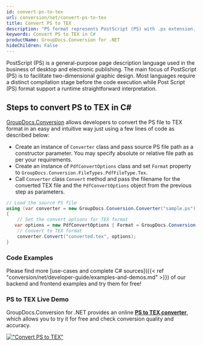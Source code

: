```yaml
---
id: convert-ps-to-tex
url: conversion/net/convert-ps-to-tex
title: Convert PS to TEX
description: "PS format represents PostScript (PS) with .ps extension. Learn how to convert PS to TEX file programmatically in C# language using GroupDocs.Conversion for .NET library."
keywords: Convert PS to TEX in C#
productName: GroupDocs.Conversion for .NET
hideChildren: False
---
```


PostScript (PS) is a general-purpose page description language used in the business of desktop and electronic publishing. The main focus of PostScript (PS) is to facilitate two-dimensional graphic design. Most languages require a distinct compilation stage before the code execution while Post Script (PS) format support a runtime straightforward interpretation.

## Steps to convert PS to TEX in C#

[GroupDocs.Conversion](https://products.groupdocs.com/conversion/net) allows developers to convert the PS file to TEX format in an easy and intuitive way just using a few lines of code as described below:

* Create an instance of `Converter` class and pass source PS file path as a constructor parameter. You may specify absolute or relative file path as per your requirements. 
* Create an instance of `PdfConvertOptions` class and set `Format` property to `GroupDocs.Conversion.FileTypes.PdfFileType.Tex`.
* Call `Converter` class `Convert` method and pass the filename for the converted TEX file and the `PdfConvertOptions` object from the previous step as parameters.

```csharp
// Load the source PS file
using (var converter = new GroupDocs.Conversion.Converter("sample.ps"))
{
    // Set the convert options for TEX format
   var options = new PdfConvertOptions { Format = GroupDocs.Conversion.FileTypes.PdfFileType.Tex };
    // Convert to TEX format
    converter.Convert("converted.tex", options);
}
```

### Code Examples

Please find more [use-cases and complete C# sources]({{< ref "conversion/net/developer-guide/examples-and-demos.md" >}}) of our backend and frontend examples and try them for free!

### PS to TEX Live Demo

GroupDocs.Conversion for .NET provides an online [**PS to TEX converter**](https://products.groupdocs.app/conversion/ps-to-tex), which allows you to try it for free and check conversion quality and accuracy.

[!["Convert PS to TEX"](conversion/net/images/convert-to-tex/convert-ps-to-tex.png)](https://products.groupdocs.app/conversion/ps-to-tex)